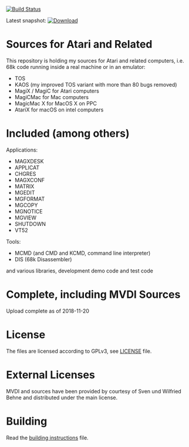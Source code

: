 [![Build Status](https://travis-ci.org/th-otto/MagicMac.svg?branch=master)](https://travis-ci.org/th-otto/MagicMac)

Latest snapshot: [![Download](https://api.bintray.com/packages/th-otto/magicmac-files/snapshots/images/download.svg) ](https://bintray.com/th-otto/magicmac-files/snapshots/_latestVersion#files)

# Sources for Atari and Related

This repository is holding my sources for Atari and related computers, i.e. 68k code running inside a real machine or in an emulator:

* TOS
* KAOS (my improved TOS variant with more than 80 bugs removed)
* MagiX / MagiC for Atari computers
* MagiCMac for Mac computers
* MagicMac X for MacOS X on PPC
* AtariX for macOS on intel computers


# Included (among others)

Applications:

* MAGXDESK
* APPLICAT
* CHGRES
* MAGXCONF
* MATRIX
* MGEDIT
* MGFORMAT
* MGCOPY
* MGNOTICE
* MGVIEW
* SHUTDOWN
* VT52

Tools:

* MCMD (and CMD and KCMD, command line interpreter)
* DIS (68k Disassembler)

and various libraries, development demo code and test code

# Complete, including MVDI Sources

Upload complete as of 2018-11-20

# License

The files are licensed according to GPLv3, see [LICENSE](LICENSE) file.

# External Licenses

MVDI and sources have been provided by courtesy of Sven und Wilfried Behne and distributed under the main license.

# Building

Read the [building instructions](BUILDING.md) file.
